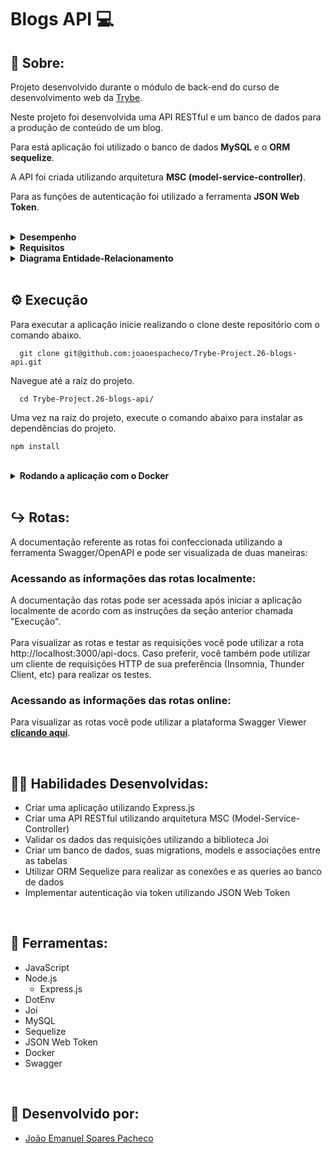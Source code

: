 # Blogs API 💻

## 📄 Sobre:

Projeto desenvolvido durante o módulo de back-end do curso de desenvolvimento web da [Trybe](https://www.betrybe.com/).

Neste projeto foi desenvolvida uma API RESTful e um banco de dados para a produção de conteúdo de um blog.

Para está aplicação foi utilizado o banco de dados <strong>MySQL</strong> e o <strong>ORM sequelize</strong>.

A API foi criada utilizando arquitetura <strong>MSC (model-service-controller)</strong>.

Para as funções de autenticação foi utilizado a ferramenta <strong>JSON Web Token</strong>.


</br>
<details>
<summary><strong>Desempenho</strong></summary>
Aprovado com 100% de desempenho em todos os requisitos

![image](https://user-images.githubusercontent.com/99846604/212220238-367948e8-a802-4424-9c88-8ca8cb090f21.png)

</details>

<details>
<summary><strong>Requisitos</strong></summary>
</br>
<strong>Requisitos obrigatórios:</strong> </br>

1. Crie migrations para as tabelas users, categories, blog_posts, posts_categories </br>
2. Crie o modelo User em src/models/User.js com as propriedades corretas </br>
3. Crie o endpoint POST /login, suas funcionalidades e validações necessárias </br>
4. Crie o endpoint POST /user, suas funcionalidades e validações necessárias </br>
5. Crie o endpoint GET /user, suas funcionalidades e validações necessárias </br>
6. Crie o endpoint GET /user/:id, suas funcionalidades e validações necessárias </br>
7. Crie o modelo Category em src/models/Category.js com as propriedades corretas </br>
8. Crie o endpoint POST /categories, suas funcionalidades e validações necessárias </br>
9. Crie o endpoint GET /categories, suas funcionalidades e validações necessárias </br>
10. Crie o modelo BlogPost em src/models/BlogPost.js com as propriedades e associações corretas </br>
11. Crie o modelo PostCategory em src/models/PostCategory.js com as propriedades e associações corretas </br>
12. Crie o endpoint POST /post, suas funcionalidades e validações necessárias </br>
13. Crie o endpoint GET /post, suas funcionalidades e validações necessárias </br>
14. Crie o endpoint GET /post/:id, suas funcionalidades e validações necessárias </br>
15. Crie o endpoint PUT /post/:id, suas funcionalidades e validações necessárias </br>
</br>

<strong>Requisitos bônus:</strong> </br>
16. Crie o endpoint DELETE /post/:id, suas funcionalidades e validações necessárias </br>
17. Crie o endpoint DELETE /user/me, suas funcionalidades e validações necessárias </br>
18. Crie o endpoint GET /post/search?q=:searchTerm, suas funcionalidades e validações necessárias </br>
</details>

<details>
<summary><strong>Diagrama Entidade-Relacionamento</strong></summary>
 
![image](https://user-images.githubusercontent.com/99846604/209252421-d2ec9654-de1f-4a72-b851-e1a4647f21f5.png)
 
</details>
</br>

## ⚙️ Execução

Para executar a aplicação inicie realizando o clone deste repositório com o comando abaixo.

      git clone git@github.com:joaoespacheco/Trybe-Project.26-blogs-api.git

Navegue até a raíz do projeto.

      cd Trybe-Project.26-blogs-api/
      
Uma vez na raiz do projeto, execute o comando abaixo para instalar as dependências do projeto.
    
    npm install
<br/>

<details>
   <summary><strong>Rodando a aplicação com o Docker</strong></summary>
  </br>

   Na pasta raiz do projeto, suba o container através do docker-compose.yml, utilizando o comando abaixo.

        docker-compose up -d

   Entre no terminal do container

        docker exec -it blogs_api bash
        
   Caso não tenha instalado anteriormente, uma vez no terminal do container, execute o comando abaixo para instalar as dependências do projeto.

        npm install
        
   Para criar o banco e executar as migrations utilize o seguinte comando no terminal do container
   
        npm run prestart

   Para popular o banco criado utilize o seguinte comando no terminal do container
   
        npm run seed
        
   Para iniciar o servidor utilize o seguinte comando no terminal do container

        npm run start
        
   Para iniciar o servidor no modo de desenvolvimento utilize o seguinte comando no terminal do container

        npm run debug

   Para dropar o banco criado utilize o seguinte comando no terminal do container
   
        npm run drop

</details>
</br>

## ↪️ Rotas:

A documentação referente as rotas foi confeccionada utilizando a ferramenta Swagger/OpenAPI e pode ser visualizada de duas maneiras:

### Acessando as informações das rotas localmente:
A documentação das rotas pode ser acessada após iniciar a aplicação localmente de acordo com as instruções da seção anterior chamada "Execução". </br> 
</br>
Para visualizar as rotas e testar as requisições você pode utilizar a rota http://localhost:3000/api-docs. Caso preferir, você também pode utilizar um cliente de requisições HTTP de sua preferência (Insomnia, Thunder Client, etc) para realizar os testes.

### Acessando as informações das rotas online:
Para visualizar as rotas você pode utilizar a plataforma Swagger Viewer <strong>[clicando aqui](https://swaggerviewer.ptr.red/spec/aHR0cHM6Ly9naXRodWIuY29tL2pvYW9lc3BhY2hlY28vVHJ5YmUtUHJvamVjdC4yNi1ibG9ncy1hcGkvcmF3L21haW4vc3JjL3N3YWdnZXIuanNvbg%3D%3D)</strong>.
      
</br>

## 🤹🏽 Habilidades Desenvolvidas:
* Criar uma aplicação utilizando Express.js
* Criar uma API RESTful utilizando arquitetura MSC (Model-Service-Controller)
* Validar os dados das requisições utilizando a biblioteca Joi
* Criar um banco de dados, suas migrations, models e associações entre as tabelas
* Utilizar ORM Sequelize para realizar as conexões e as queries ao banco de dados
* Implementar autenticação via token utilizando JSON Web Token
</br>

## 🧰 Ferramentas:
* JavaScript
* Node.js
  * Express.js
* DotEnv
* Joi
* MySQL
* Sequelize
* JSON Web Token
* Docker
* Swagger
</br>

## 📝 Desenvolvido por:
* [João Emanuel Soares Pacheco](https://github.com/joaoespacheco)
